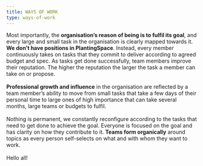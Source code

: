 ```yaml
---
title: WAYS OF WORK
type: ways-of-work
---
```

Most importantly, the **organisation’s reason of being is to fulfil its goal**, and every large and small task in the
organisation is clearly mapped towards it. **We don’t have positions in PlantingSpace**. Instead, every member continuously
takes on tasks that they commit to deliver according to agreed budget and spec. As tasks get done successfully, team
members improve their reputation. The higher the reputation the larger the task a member can take on or propose.\
\
**Professional growth and influence** in the organisation are reflected by a team member’s ability to move from small tasks
that take a few days of their personal time to large ones of high importance that can take several months, large teams
or budgets to fulfil.\
\
Nothing is permanent, we constantly reconfigure according to the tasks that need to get done to achieve the goal.
Everyone is focused on the goal and has clarity on how they contribute to it. **Teams form organically** around topics as
every person self-selects on what and with whom they want to work.\
\
Hello all!